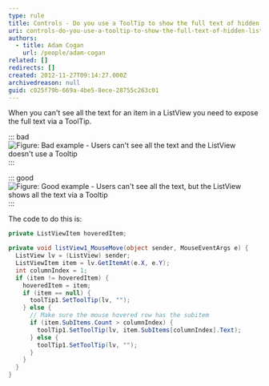 ```yaml
---
type: rule
title: Controls - Do you use a ToolTip to show the full text of hidden ListView data?
uri: controls-do-you-use-a-tooltip-to-show-the-full-text-of-hidden-listview-data
authors:
  - title: Adam Cogan
    url: /people/adam-cogan
related: []
redirects: []
created: 2012-11-27T09:14:27.000Z
archivedreason: null
guid: c025f79b-669a-4be5-8ece-28755c263c01
---
```


When you can't see all the text for an item in a ListView you need to expose the full text via a ToolTip.

<!--endintro-->

::: bad  
![Figure: Bad example - Users can't see all the text and the ListView doesn't use a Tooltip](../../assets/ListViewWithoutToolTip.gif)  
:::

::: good  
![Figure: Good example - Users can't see all the text, but the ListView shows all the text via a Tooltip](../../assets/ListViewWithToolTip.gif)  
:::

The code to do this is:

``` cs
private ListViewItem hoveredItem;

private void listView1_MouseMove(object sender, MouseEventArgs e) {
  ListView lv = (ListView) sender;
  ListViewItem item = lv.GetItemAt(e.X, e.Y);
  int columnIndex = 1;
  if (item != hoveredItem) {
    hoveredItem = item;
    if (item == null) {
      toolTip1.SetToolTip(lv, "");
    } else {
      // Make sure the mouse hovered row has the subitem 
      if (item.SubItems.Count > columnIndex) {
        toolTip1.SetToolTip(lv, item.SubItems[columnIndex].Text);
      } else {
        toolTip1.SetToolTip(lv, "");
      }
    }
  }
}
```
